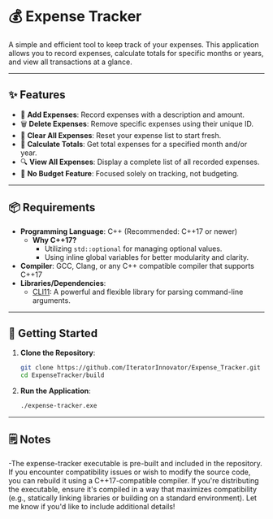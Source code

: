 # 💰 Expense Tracker

A simple and efficient tool to keep track of your expenses. This application allows you to record expenses, calculate totals for specific months or years, and view all transactions at a glance.

---

## ✨ Features

- 📄 **Add Expenses**: Record expenses with a description and amount.
- 🗑️ **Delete Expenses**: Remove specific expenses using their unique ID.
- 🔄 **Clear All Expenses**: Reset your expense list to start fresh.
- 📆 **Calculate Totals**: Get total expenses for a specified month and/or year.
- 🔍 **View All Expenses**: Display a complete list of all recorded expenses.
- 🚫 **No Budget Feature**: Focused solely on tracking, not budgeting.

---

## 📦 Requirements

- **Programming Language**: C++ (Recommended: C++17 or newer)
  - **Why C++17?**
    - Utilizing `std::optional` for managing optional values.
    - Using inline global variables for better modularity and clarity.
- **Compiler**: GCC, Clang, or any C++ compatible compiler that supports C++17
- **Libraries/Dependencies**:
  - [CLI11](https://github.com/CLIUtils/CLI11): A powerful and flexible library for parsing command-line arguments.

---

## 🚀 Getting Started

1. **Clone the Repository**:
   ```bash
   git clone https://github.com/IteratorInnovator/Expense_Tracker.git
   cd ExpenseTracker/build

2. **Run the Application**:
   ```bash
   ./expense-tracker.exe
---

## 🗒️ Notes

-The expense-tracker executable is pre-built and included in the repository. If you encounter compatibility issues or wish to modify the source code, you can rebuild it using a C++17-compatible compiler. If you're distributing the executable, ensure it's compiled in a way that maximizes compatibility (e.g., statically linking libraries or building on a standard environment). Let me know if you'd like to include additional details!
